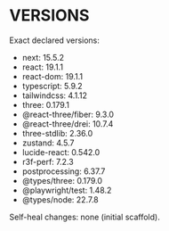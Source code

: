 # VERSIONS

Exact declared versions:
- next: 15.5.2
- react: 19.1.1
- react-dom: 19.1.1
- typescript: 5.9.2
- tailwindcss: 4.1.12
- three: 0.179.1
- @react-three/fiber: 9.3.0
- @react-three/drei: 10.7.4
- three-stdlib: 2.36.0
- zustand: 4.5.7
- lucide-react: 0.542.0
- r3f-perf: 7.2.3
- postprocessing: 6.37.7
- @types/three: 0.179.0
- @playwright/test: 1.48.2
- @types/node: 22.7.8

Self-heal changes: none (initial scaffold).
